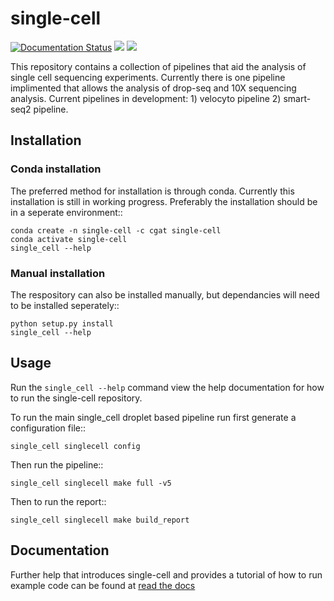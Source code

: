 # single-cell

<p align="left">
	<a href='https://single-cell.readthedocs.io/en/latest/?badge=latest'>
    <img src='https://readthedocs.org/projects/single-cell/badge/?version=latest' alt='Documentation Status' /></a>
	<a href="https://travis-ci.com/Acribbs/single-cell.svg?branch=master", alt="Travis">
		<img src="https://travis-ci.com/Acribbs/single-cell.svg?branch=master" /></a>
	<a href="https://twitter.com/CribbsP?lang=en", alt="Twitter followers">
		<img src="https://img.shields.io/twitter/url/http/shields.io.svg?style=social&logo=twitter" /></a>
</p>


This repository contains a collection of pipelines that aid the analysis of single cell sequencing experiments. Currently there is one pipeline implimented that allows the analysis of drop-seq and 10X sequencing analysis. Current pipelines in development: 1) velocyto pipeline 2) smart-seq2 pipeline.

## Installation

### Conda installation

The preferred method for installation is through conda. Currently this installation is still in working progress. Preferably the 
installation should be in a seperate environment::

    conda create -n single-cell -c cgat single-cell
    conda activate single-cell
    single_cell --help
   
### Manual installation

The respository can also be installed manually, but dependancies will need to be installed seperately::

    python setup.py install
    single_cell --help
    
## Usage

Run the ``single_cell --help`` command view the help documentation for how to run the single-cell repository.

To run the main single_cell droplet based pipeline run first generate a configuration file::

    single_cell singlecell config

Then run the pipeline::

    single_cell singlecell make full -v5
    
Then to run the report::

    single_cell singlecell make build_report
    
## Documentation

Further help that introduces single-cell and provides a tutorial of how to run example
code can be found at [read the docs](http://single-cell.readthedocs.io/)
